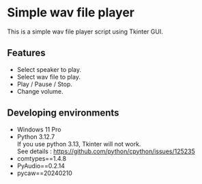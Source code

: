 # Simple wav file player

This is a simple wav file player script using Tkinter GUI.

## Features

- Select speaker to play.
- Select wav file to play.
- Play / Pause / Stop.
- Change volume.


## Developing environments

- Windows 11 Pro
- Python 3.12.7  
  If you use python 3.13, Tkinter will not work.  
	See details : https://github.com/python/cpython/issues/125235
- comtypes==1.4.8
- PyAudio==0.2.14
- pycaw==20240210

